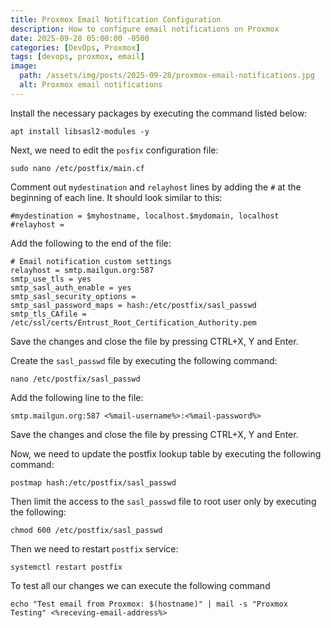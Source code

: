 ```yaml
---
title: Proxmox Email Notification Configuration
description: How to configure email notifications on Proxmox
date: 2025-09-28 05:00:00 -0500
categories: [DevOps, Proxmox]
tags: [devops, proxmox, email]
image:
  path: /assets/img/posts/2025-09-28/proxmox-email-notifications.jpg
  alt: Proxmox email notifications
---
```


Install the necessary packages by executing the command listed below:

```shell
apt install libsasl2-modules -y
```
Next, we need to edit the `posfix` configuration file:

```shell
sudo nano /etc/postfix/main.cf
```
Comment out `mydestination` and `relayhost` lines by adding the `#` at the beginning of each line.
It should look similar to this:

```shell
#mydestination = $myhostname, localhost.$mydomain, localhost
#relayhost =
```
Add the following to the end of the file:
```shell
# Email notification custom settings
relayhost = smtp.mailgun.org:587
smtp_use_tls = yes
smtp_sasl_auth_enable = yes
smtp_sasl_security_options =
smtp_sasl_password_maps = hash:/etc/postfix/sasl_passwd
smtp_tls_CAfile = /etc/ssl/certs/Entrust_Root_Certification_Authority.pem
```
Save the changes and close the file by pressing CTRL+X, Y and Enter.

Create the `sasl_passwd` file by executing the following command:
```shell
nano /etc/postfix/sasl_passwd
```
Add the following line to the file:

```text
smtp.mailgun.org:587 <%mail-username%>:<%mail-password%>
```
Save the changes and close the file by pressing CTRL+X, Y and Enter.

Now, we need to update the postfix lookup table by executing the following command:

```shell
postmap hash:/etc/postfix/sasl_passwd
```
Then limit the access to the `sasl_passwd` file to root user only by executing the following:

```shell
chmod 600 /etc/postfix/sasl_passwd
```
Then we need to restart `postfix` service:

```shell
systemctl restart postfix
```
To test all our changes we can execute the following command

```shell
echo "Test email from Proxmox: $(hostname)" | mail -s "Proxmox Testing" <%receving-email-address%>
```
